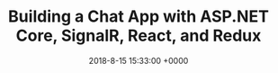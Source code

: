---
layout: post
title:  "Building a Chat App with ASP.NET Core, SignalR, React, and Redux"
date: 2018-8-15 15:33:00 +0000
categories: Creations
---